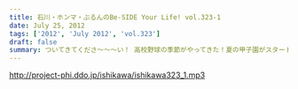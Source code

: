 ```yaml
---
title: 石川・ホンマ・ぶるんのBe-SIDE Your Life! vol.323-1
date: July 25, 2012
tags: ['2012', 'July 2012', 'vol.323']
draft: false
summary: ついてきてくださ～～～い！ 高校野球の季節がやってきた！夏の甲子園がスタートということで 野球トークがっつり！が始まる季節です。ＮＡＭＡＥ
---
```


http://project-phi.ddo.jp/ishikawa/ishikawa323_1.mp3